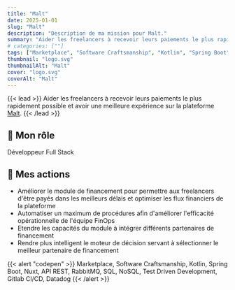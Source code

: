 ```yaml
---
title: "Malt"
date: 2025-01-01
slug: "Malt"
description: "Description de ma mission pour Malt."
summary: "Aider les freelancers à recevoir leurs paiements le plus rapidement possible et avoir une meilleure expérience sur la plateforme [Malt](https://www.malt.fr/)."
# categories: [""]
tags: ["Marketplace", "Software Craftsmanship", "Kotlin", "Spring Boot", "Nuxt", "API REST", "RabbitMQ", "SQL", "NoSQL", "Test Driven Development", "Gitlab CI/CD", "Datadog"]
thumbnail: "logo.svg"
thumbnailAlt: "Malt"
cover: "logo.svg"
coverAlt: "Malt"
---
```


{{< lead >}}
Aider les freelancers à recevoir leurs paiements le plus rapidement possible et avoir une meilleure expérience sur la plateforme [Malt](https://www.malt.fr/).
{{< /lead >}}

## :necktie: Mon rôle

Développeur Full Stack

## :dart: Mes actions

* Améliorer le module de financement pour permettre aux freelancers d'être payés dans les meilleurs délais 
et optimiser les flux financiers de la plateforme
* Automatiser un maximum de procédures afin d'améliorer l'efficacité opérationnelle de l'équipe FinOps 
* Etendre les capacités du module à intégrer différents partenaires de financement
* Rendre plus intelligent le moteur de décision servant à sélectionner le meilleur partenaire de financement

{{< alert "codepen" >}}
Marketplace, Software Craftsmanship, Kotlin, Spring Boot, Nuxt, API REST, RabbitMQ, SQL, NoSQL, 
Test Driven Development, Gitlab CI/CD, Datadog
{{< /alert >}}

